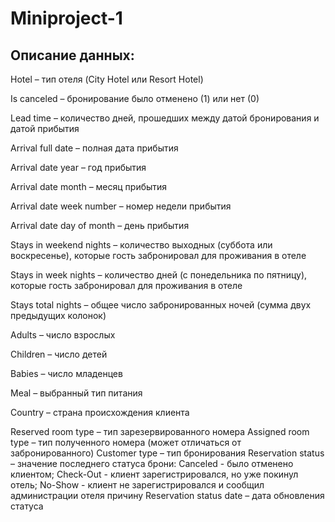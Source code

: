 # Miniproject-1

## Описание данных:

Hotel – тип отеля (City Hotel или Resort Hotel)  

Is canceled – бронирование было отменено (1) или нет (0)

Lead time – количество дней, прошедших между датой бронирования и датой прибытия  

Arrival full date – полная дата прибытия

Arrival date year – год прибытия  

Arrival date month – месяц прибытия  

Arrival date week number – номер недели прибытия

Arrival date day of month – день прибытия

Stays in weekend nights – количество выходных (суббота или воскресенье), которые гость забронировал для проживания в отеле

Stays in week nights – количество дней (с понедельника по пятницу), которые гость забронировал для проживания в отеле

Stays total nights – общее число забронированных ночей (сумма двух предыдущих колонок)

Adults – число взрослых

Children – число детей

Babies – число младенцев 

Meal – выбранный тип питания

Country – страна происхождения клиента

Reserved room type – тип зарезервированного номера
Assigned room type – тип полученного номера (может отличаться от забронированного)
Customer type – тип бронирования
Reservation status – значение последнего статуса брони: Canceled - было отменено клиентом; Check-Out - клиент зарегистрировался, но уже покинул отель; No-Show - клиент не зарегистрировался и сообщил администрации отеля причину
Reservation status date – дата обновления статуса
